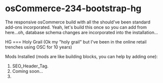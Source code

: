 osCommerce-234-bootstrap-hg
===========================

The responsive osCommerce build with all the should've been standard add-ons incorporated. Yeah, let's build this once so you can add from here...oh, database schema changes are incorporated into the installation...

HG === Holy Grail (Ok my "holy grail" but I've been in the online retail trenches using OSC for 10 years)

Mods Installed (mods are like building blocks, you can help by adding one):

1. SEO_Header_Tag.
2. Coming soon...
3. 


